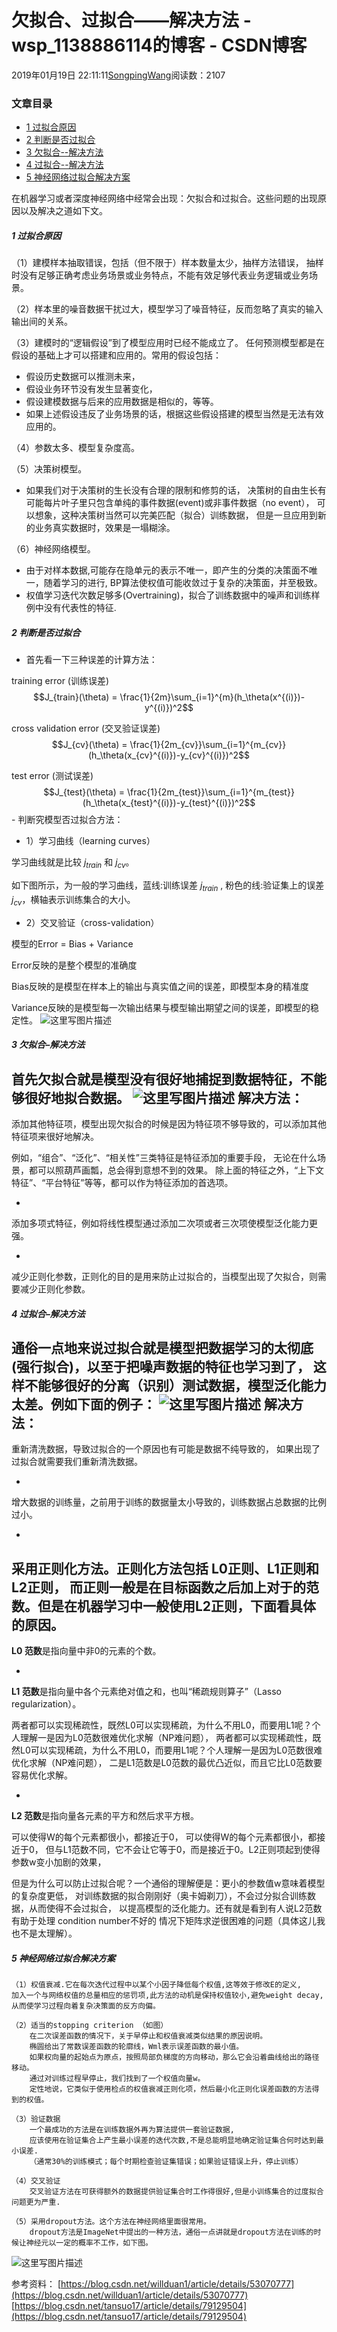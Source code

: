 # 欠拟合、过拟合——解决方法 - wsp_1138886114的博客 - CSDN博客





2019年01月19日 22:11:11[SongpingWang](https://me.csdn.net/wsp_1138886114)阅读数：2107











### 文章目录
- [1  过拟合原因](#1___3)
- [2 判断是否过拟合](#2__24)
- [3 欠拟合--解决方法](#3__46)
- [4 过拟合--解决方法](#4__58)
- [5 神经网络过拟合解决方案](#5__77)



在机器学习或者深度神经网络中经常会出现：欠拟合和过拟合。这些问题的出现原因以及解决之道如下文。


##### 1  过拟合原因

（1）建模样本抽取错误，包括（但不限于）样本数量太少，抽样方法错误， 抽样时没有足够正确考虑业务场景或业务特点，不能有效足够代表业务逻辑或业务场景。

（2）样本里的噪音数据干扰过大，模型学习了噪音特征，反而忽略了真实的输入输出间的关系。

（3）建模时的“逻辑假设”到了模型应用时已经不能成立了。 任何预测模型都是在假设的基础上才可以搭建和应用的。常用的假设包括：
- 假设历史数据可以推测未来，
- 假设业务环节没有发生显著变化，
- 假设建模数据与后来的应用数据是相似的，等等。
- 如果上述假设违反了业务场景的话，根据这些假设搭建的模型当然是无法有效应用的。

（4）参数太多、模型复杂度高。

（5）决策树模型。
- 如果我们对于决策树的生长没有合理的限制和修剪的话， 决策树的自由生长有可能每片叶子里只包含单纯的事件数据(event)或非事件数据（no event）， 可以想象，这种决策树当然可以完美匹配（拟合）训练数据， 但是一旦应用到新的业务真实数据时，效果是一塌糊涂。

（6）神经网络模型。
- 由于对样本数据,可能存在隐单元的表示不唯一，即产生的分类的决策面不唯一，随着学习的进行, BP算法使权值可能收敛过于复杂的决策面，并至极致。
- 权值学习迭代次数足够多(Overtraining)，拟合了训练数据中的噪声和训练样例中没有代表性的特征.

##### 2 判断是否过拟合
- 首先看一下三种误差的计算方法：

training error (训练误差)
$$J_{train}(\theta) = \frac{1}{2m}\sum_{i=1}^{m}(h_\theta(x^{(i)})-y^{(i)})^2$$

cross validation error (交叉验证误差)
$$J_{cv}(\theta) = \frac{1}{2m_{cv}}\sum_{i=1}^{m_{cv}}(h_\theta(x_{cv}^{(i)})-y_{cv}^{(i)})^2$$

test error (测试误差)
$$J_{test}(\theta) = \frac{1}{2m_{test}}\sum_{i=1}^{m_{test}}(h_\theta(x_{test}^{(i)})-y_{test}^{(i)})^2$$- 判断究模型否过拟合方法：
- 1）学习曲线（learning curves）

学习曲线就是比较 $j_{train}$  和 $j_{cv}$。

如下图所示，为一般的学习曲线，蓝线:训练误差 $j_{train}$  , 粉色的线:验证集上的误差 $j_{cv}$，横轴表示训练集合的大小。
- 2）交叉验证（cross-validation）

模型的Error = Bias + Variance

Error反映的是整个模型的准确度

Bias反映的是模型在样本上的输出与真实值之间的误差，即模型本身的精准度

Variance反映的是模型每一次输出结果与模型输出期望之间的误差，即模型的稳定性。
![这里写图片描述](https://img-blog.csdn.net/20180717192309372?watermark/2/text/aHR0cHM6Ly9ibG9nLmNzZG4ubmV0L3dzcF8xMTM4ODg2MTE0/font/5a6L5L2T/fontsize/400/fill/I0JBQkFCMA==/dissolve/70)

##### 3 欠拟合–解决方法

首先欠拟合就是模型没有很好地捕捉到数据特征，不能够很好地拟合数据。
![这里写图片描述](https://img-blog.csdn.net/20180717174701563?watermark/2/text/aHR0cHM6Ly9ibG9nLmNzZG4ubmV0L3dzcF8xMTM4ODg2MTE0/font/5a6L5L2T/fontsize/400/fill/I0JBQkFCMA==/dissolve/70)
**解决方法：**
- 
添加其他特征项，模型出现欠拟合的时候是因为特征项不够导致的，可以添加其他特征项来很好地解决。

例如，“组合”、“泛化”、“相关性”三类特征是特征添加的重要手段， 无论在什么场景，都可以照葫芦画瓢，总会得到意想不到的效果。 除上面的特征之外，“上下文特征”、“平台特征”等等，都可以作为特征添加的首选项。

- 
添加多项式特征，例如将线性模型通过添加二次项或者三次项使模型泛化能力更强。

- 
减少正则化参数，正则化的目的是用来防止过拟合的，当模型出现了欠拟合，则需要减少正则化参数。


##### 4 过拟合–解决方法

通俗一点地来说过拟合就是模型把数据学习的太彻底(强行拟合)，以至于把噪声数据的特征也学习到了， 这样不能够很好的分离（识别）测试数据，模型泛化能力太差。例如下面的例子：
![这里写图片描述](https://img-blog.csdn.net/20180717175751929?watermark/2/text/aHR0cHM6Ly9ibG9nLmNzZG4ubmV0L3dzcF8xMTM4ODg2MTE0/font/5a6L5L2T/fontsize/400/fill/I0JBQkFCMA==/dissolve/70)
解决方法：
- 
重新清洗数据，导致过拟合的一个原因也有可能是数据不纯导致的， 如果出现了过拟合就需要我们重新清洗数据。

- 
增大数据的训练量，之前用于训练的数据量太小导致的，训练数据占总数据的比例过小。

- 
采用正则化方法。正则化方法包括 L0正则、L1正则和L2正则， 而正则一般是在目标函数之后加上对于的范数。但是在机器学习中一般使用L2正则，下面看具体的原因。
- 
**L0 范数**是指向量中非0的元素的个数。

- 
**L1 范数**是指向量中各个元素绝对值之和，也叫“稀疏规则算子”（Lasso regularization）。

两者都可以实现稀疏性，既然L0可以实现稀疏，为什么不用L0，而要用L1呢？个人理解一是因为L0范数很难优化求解（NP难问题）， 两者都可以实现稀疏性，既然L0可以实现稀疏，为什么不用L0，而要用L1呢？个人理解一是因为L0范数很难优化求解（NP难问题）， 二是L1范数是L0范数的最优凸近似，而且它比L0范数要容易优化求解。

- 
**L2 范数**是指向量各元素的平方和然后求平方根。

可以使得W的每个元素都很小，都接近于0， 可以使得W的每个元素都很小，都接近于0， 但与L1范数不同，它不会让它等于0，而是接近于0。L2正则项起到使得参数w变小加剧的效果，

但是为什么可以防止过拟合呢？一个通俗的理解便是：更小的参数值w意味着模型的复杂度更低， 对训练数据的拟合刚刚好（奥卡姆剃刀），不会过分拟合训练数据，从而使得不会过拟合， 以提高模型的泛化能力。还有就是看到有人说L2范数有助于处理 condition number不好的 情况下矩阵求逆很困难的问题（具体这儿我也不是太理解）。
##### 5 神经网络过拟合解决方案

```
（1）权值衰减.它在每次迭代过程中以某个小因子降低每个权值,这等效于修改E的定义,  
加入一个与网络权值的总量相应的惩罚项,此方法的动机是保持权值较小,避免weight decay, 从而使学习过程向着复杂决策面的反方向偏。 

（2）适当的stopping criterion （如图）
    在二次误差函数的情况下，关于早停止和权值衰减类似结果的原因说明。 
    椭圆给出了常数误差函数的轮廓线，Wml表示误差函数的最小值。 
    如果权向量的起始点为原点，按照局部负梯度的方向移动，那么它会沿着曲线给出的路径移动。 
    通过对训练过程早停止，我们找到了一个权值向量w。 
    定性地说，它类似于使用检点的权值衰减正则化项，然后最小化正则化误差函数的方法得到的权值。  

（3）验证数据
	一个最成功的方法是在训练数据外再为算法提供一套验证数据,
	应该使用在验证集合上产生最小误差的迭代次数,不是总能明显地确定验证集合何时达到最小误差. 
	（通常30%的训练模式；每个时期检查验证集错误；如果验证错误上升，停止训练）  
	
（4）交叉验证
	交叉验证方法在可获得额外的数据提供验证集合时工作得很好,但是小训练集合的过度拟合问题更为严重.   
	
（5）采用dropout方法。这个方法在神经网络里面很常用。 
	dropout方法是ImageNet中提出的一种方法，通俗一点讲就是dropout方法在训练的时候让神经元以一定的概率不工作，如下图。
```

![这里写图片描述](https://img-blog.csdn.net/20180717194545674?watermark/2/text/aHR0cHM6Ly9ibG9nLmNzZG4ubmV0L3dzcF8xMTM4ODg2MTE0/font/5a6L5L2T/fontsize/400/fill/I0JBQkFCMA==/dissolve/70)

参考资料：
[https://blog.csdn.net/willduan1/article/details/53070777](https://blog.csdn.net/willduan1/article/details/53070777)
[https://blog.csdn.net/tansuo17/article/details/79129504](https://blog.csdn.net/tansuo17/article/details/79129504)










